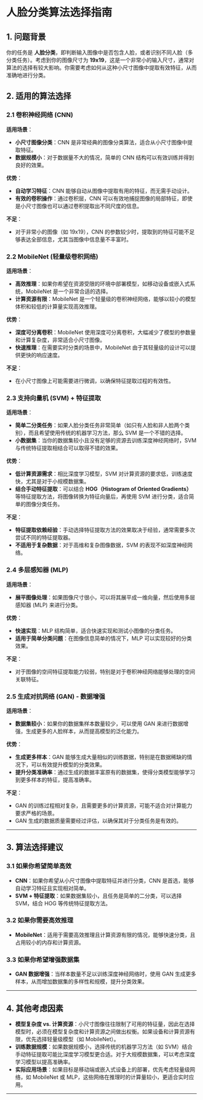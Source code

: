 # 人脸分类算法选择指南

## 1. 问题背景

你的任务是 **人脸分类**，即判断输入图像中是否包含人脸，或者识别不同人脸（多分类任务）。考虑到你的图像尺寸为 **19x19**，这是一个非常小的输入尺寸，通常对算法的选择有较大影响。你需要考虑如何从这种小尺寸图像中提取有效特征，从而准确地进行分类。

## 2. 适用的算法选择

### 2.1 卷积神经网络 (CNN)

**适用场景**：
- **小尺寸图像分类**：CNN 是非常经典的图像分类算法，适合从小尺寸图像中提取特征。
- **数据规模小**：对于数据量不大的情况，简单的 CNN 结构可以有效训练并得到良好的效果。

**优势**：
- **自动学习特征**：CNN 能够自动从图像中提取有用的特征，而无需手动设计。
- **有效的卷积操作**：通过卷积层，CNN 可以有效地捕捉图像的局部特征，即使是小尺寸图像也可以通过卷积提取出不同尺度的信息。
  

**不足**：
- 对于非常小的图像（如 19x19），CNN 的参数较少时，提取到的特征可能不足够表达全部信息，尤其当图像中信息量不丰富时。

### 2.2 MobileNet (轻量级卷积网络)

**适用场景**：
- **高效推理**：如果你希望在资源受限的环境中部署模型，如移动设备或嵌入式系统，MobileNet 是一个非常合适的选择。
- **计算资源有限**：MobileNet 是一个轻量级的卷积神经网络，能够以较小的模型体积和较低的计算量实现高效推理。

**优势**：
- **深度可分离卷积**：MobileNet 使用深度可分离卷积，大幅减少了模型的参数量和计算复杂度，非常适合小尺寸图像。
- **快速推理**：在需要实时分类的场景中，MobileNet 由于其轻量级的设计可以提供更快的响应速度。

**不足**：
- 在小尺寸图像上可能需要进行微调，以确保特征提取过程的有效性。

### 2.3 支持向量机 (SVM) + 特征提取

**适用场景**：
- **简单二分类任务**：如果人脸分类任务非常简单（如只有人脸和非人脸两个类别），而且希望使用传统的机器学习方法，那么 SVM 是一个不错的选择。
- **小数据集**：当你的数据集较小且没有足够的资源去训练深度神经网络时，SVM 与传统特征提取相结合可以取得不错的效果。

**优势**：
- **低计算资源需求**：相比深度学习模型，SVM 对计算资源的要求低，训练速度快，尤其是对于小规模数据集。
- **结合手动特征提取**：可以结合 **HOG（Histogram of Oriented Gradients）** 等特征提取方法，将图像转换为特征向量后，再使用 SVM 进行分类，适合简单的图像分类任务。

**不足**：
- **特征提取依赖经验**：手动选择特征提取方法的效果取决于经验，通常需要多次尝试不同的特征提取器。
- **不适用于复杂数据**：对于高维和复杂图像数据，SVM 的表现不如深度神经网络。

### 2.4 多层感知器 (MLP)

**适用场景**：
- **展平图像处理**：如果图像尺寸很小，可以将其展平成一维向量，然后使用多层感知器 (MLP) 来进行分类。

**优势**：
- **快速实现**：MLP 结构简单，适合快速实现和测试小图像的分类任务。
- **适用于简单分类问题**：在图像信息简单的情况下，MLP 可以实现较好的分类效果。

**不足**：
- 对于图像的空间特征提取能力较弱，特别是对于卷积神经网络能够处理的空间关联特征。

### 2.5 生成对抗网络 (GAN) - 数据增强

**适用场景**：
- **数据集较小**：如果你的数据集样本数量较少，可以使用 GAN 来进行数据增强，生成更多的人脸样本，从而提高模型的泛化能力。

**优势**：
- **生成更多样本**：GAN 能够生成大量相似的训练数据，特别是在数据稀缺的情况下，可以有效提升模型的分类效果。
- **提升分类准确率**：通过生成的数据丰富原有的数据集，使得分类模型能够学习到更多样本的特征，提高准确率。

**不足**：
- GAN 的训练过程相对复杂，且需要更多的计算资源，可能不适合对计算能力要求严格的场景。
- GAN 生成的数据质量需要经过评估，以确保其对于分类任务是有效的。

---

## 3. 算法选择建议

### 3.1 如果你希望简单高效
- **CNN**：如果你希望从小尺寸图像中提取特征并进行分类，CNN 是首选，能够自动学习特征且实现相对简单。
- **SVM + 特征提取**：如果数据集较小，且任务是简单的二分类，可以选择 SVM，结合 HOG 等传统特征提取方法。

### 3.2 如果你需要高效推理
- **MobileNet**：适用于需要高效推理且计算资源有限的情况，能够快速分类，且占用较小的内存和计算资源。

### 3.3 如果你希望增强数据集
- **GAN 数据增强**：当样本数量不足以训练深度神经网络时，使用 GAN 生成更多样本，从而增加数据集的多样性和规模，提升分类效果。

---

## 4. 其他考虑因素

- **模型复杂度 vs. 计算资源**：小尺寸图像往往限制了可用的特征量，因此在选择模型时，必须在模型复杂度和计算资源之间做出权衡。如果设备和计算资源有限，优先选择轻量级模型（如 MobileNet）。
- **训练数据规模**：如果数据规模小，选择传统的机器学习方法（如 SVM）结合手动特征提取可能比深度学习模型更合适。对于大规模数据集，可以考虑深度学习模型以提高准确率。
- **实际应用场景**：如果目标是移动端或嵌入式设备上的部署，优先考虑轻量级网络，如 MobileNet 或 MLP，这些网络在推理时的计算量较小，更适合实时应用。

---

